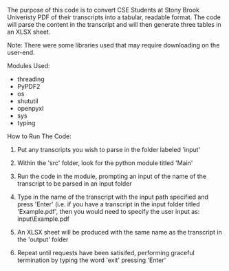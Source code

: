 The purpose of this code is to convert CSE Students at Stony Brook Univeristy PDF of their transcripts into a tabular, readable format. The code will parse the content in the transcript and will then generate three tables in an XLSX sheet. 

Note: There were some libraries used that may require downloading on the user-end.

Modules Used:
- threading
- PyPDF2
- os
- shututil
- openpyxl
- sys
- typing

How to Run The Code: 

1) Put any transcripts you wish to parse in the folder labeled 'input'

2) Within the 'src' folder, look for the python module titled 'Main'

3) Run the code in the module, prompting an input of the name of the transcript to be parsed in an input folder

4) Type in the name of the transcript with the input path specified and press 'Enter' (i.e. if you have a transcript in the input folder titled 'Example.pdf', then you would need to specify the user input as: input\Example.pdf

5) An XLSX sheet will be produced with the same name as the transcript in the 'output' folder

6) Repeat until requests have been satisifed, performing graceful termination by typing the word 'exit' pressing 'Enter'
